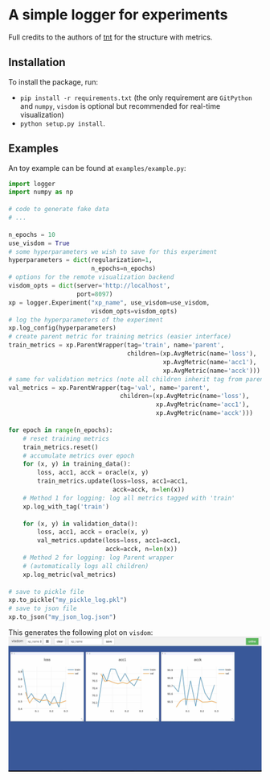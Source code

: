 # A simple logger for experiments

Full credits to the authors of [tnt](https://github.com/pytorch/tnt) for the structure with metrics.

## Installation

To install the package, run:
* `pip install -r requirements.txt` (the only requirement are `GitPython` and `numpy`, `visdom` is optional but recommended for real-time visualization)
* `python setup.py install`.

## Examples
An toy example can be found at `examples/example.py`:

```python
import logger
import numpy as np

# code to generate fake data
# ...

n_epochs = 10
use_visdom = True
# some hyperparameters we wish to save for this experiment
hyperparameters = dict(regularization=1,
                       n_epochs=n_epochs)
# options for the remote visualization backend                       
visdom_opts = dict(server='http://localhost',
                   port=8097)
xp = logger.Experiment("xp_name", use_visdom=use_visdom,
                       visdom_opts=visdom_opts)
# log the hyperparameters of the experiment
xp.log_config(hyperparameters)
# create parent metric for training metrics (easier interface)
train_metrics = xp.ParentWrapper(tag='train', name='parent',
                                 children=(xp.AvgMetric(name='loss'),
                                           xp.AvgMetric(name='acc1'),
                                           xp.AvgMetric(name='acck')))
# same for validation metrics (note all children inherit tag from parent)
val_metrics = xp.ParentWrapper(tag='val', name='parent',
                               children=(xp.AvgMetric(name='loss'),
                                         xp.AvgMetric(name='acc1'),
                                         xp.AvgMetric(name='acck')))

for epoch in range(n_epochs):
    # reset training metrics
    train_metrics.reset()
    # accumulate metrics over epoch
    for (x, y) in training_data():
        loss, acc1, acck = oracle(x, y)
        train_metrics.update(loss=loss, acc1=acc1,
                             acck=acck, n=len(x))
    # Method 1 for logging: log all metrics tagged with 'train'
    xp.log_with_tag('train')

    for (x, y) in validation_data():
        loss, acc1, acck = oracle(x, y)
        val_metrics.update(loss=loss, acc1=acc1,
                           acck=acck, n=len(x))
    # Method 2 for logging: log Parent wrapper
    # (automatically logs all children)
    xp.log_metric(val_metrics)

# save to pickle file
xp.to_pickle("my_pickle_log.pkl")
# save to json file
xp.to_json("my_json_log.json")
```

This generates the following plot on `visdom`:
![alt text](examples/example.jpg)